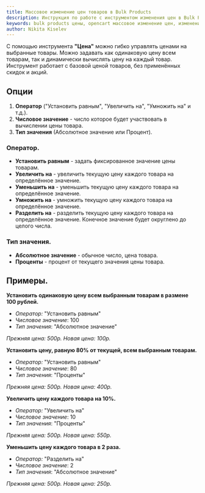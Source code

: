 ```yaml
---
title: Массовое изменение цен товаров в Bulk Products
description: Инструкция по работе с инструментом изменения цен в Bulk Products. Установка фиксированной цены, изменение на процент, умножение и деление цен товаров.
keywords: bulk products цены, opencart массовое изменение цен, изменение цен товаров, скидки на товары opencart
author: Nikita Kiselev
---
```


С помощью инструмента **"Цена"** можно гибко управлять ценами на выбранные товары. Можно задавать как одинаковую цену всем товарам, так и динамически вычислять цену на каждый товар. Инструмент работает с базовой ценой товаров, без применённых скидок и акций.

## Опции

1. **Оператор** ("Установить равным", "Увеличить на", "Умножить на" и т.д.). 
2. **Числовое значение** - число которое будет участвовать в вычислении цены товара.
3. **Тип значения** (Абсолютное значение или Процент).

### Оператор.

* **Установить равным** - задать фиксированное значение цены товарам.
* **Увеличить на** - увеличить текущую цену каждого товара на определённое значение.
* **Уменьшить на** - уменьшить текущую цену каждого товара на определённое значение.
* **Умножить на** - умножить текущую цену каждого товара на определённое значение.
* **Разделить на** - разделить текущую цену каждого товара на определённое значение. Конечное значение будет округлено до целого числа.

### Тип значения.
* **Абсолютное значение** - обычное число, цена товара.
* **Проценты** - процент от текущего значения цены товара.


## Примеры.

**Установить одинаковую цену всем выбранным товарам в размене 100 рублей.**<br>
* *Оператор:* "Установить равным"
* *Числовое значение*: 100
* *Тип значения*: "Абсолютное значение"

_Прежняя цена: 500р. Новая цена: 100р._

**Установить цену, равную 80% от текущей, всем выбранным товарам.**
* *Оператор:* "Установить равным"
* *Числовое значение*: 80
* *Тип значения*: "Проценты"

_Прежняя цена: 500р. Новая цена: 400р._

**Увеличить цену каждого товара на 10%.**
* *Оператор:* "Увеличить на"
* *Числовое значение*: 10
* *Тип значения*: "Проценты"

_Прежняя цена: 500р. Новая цена: 550р._

**Уменьшить цену каждого товара в 2 раза.**
* *Оператор:* "Разделить на"
* *Числовое значение*: 2
* *Тип значения*: "Абсолютное значение"

_Прежняя цена: 500р. Новая цена: 250р._